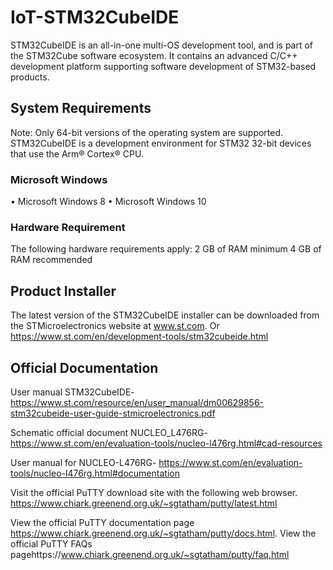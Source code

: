 # IoT-STM32CubeIDE
STM32CubeIDE is an all-in-one multi-OS development tool, and is part of the STM32Cube software ecosystem. It contains an
advanced C/C++ development platform supporting software development of STM32-based products.

## System Requirements
Note: Only 64-bit versions of the operating system are supported.
STM32CubeIDE is a development environment for STM32 32-bit devices that use the Arm® Cortex® CPU.

### Microsoft Windows
•	Microsoft Windows 8
•	Microsoft Windows 10

### Hardware Requirement
The following hardware requirements apply: 
2 GB of RAM minimum
4 GB of RAM recommended 

## Product Installer
The latest version of the STM32CubeIDE installer can be downloaded from the STMicroelectronics website at www.st.com.
Or https://www.st.com/en/development-tools/stm32cubeide.html

## Official Documentation
User manual STM32CubeIDE- https://www.st.com/resource/en/user_manual/dm00629856-stm32cubeide-user-guide-stmicroelectronics.pdf

Schematic official document NUCLEO_L476RG- https://www.st.com/en/evaluation-tools/nucleo-l476rg.html#cad-resources

User manual for NUCLEO-L476RG- https://www.st.com/en/evaluation-tools/nucleo-l476rg.html#documentation

Visit the official PuTTY download site with the following web browser.
https://www.chiark.greenend.org.uk/~sgtatham/putty/latest.html

View the official PuTTY documentation page https://www.chiark.greenend.org.uk/~sgtatham/putty/docs.html.
View the official PuTTY FAQs pagehttps://www.chiark.greenend.org.uk/~sgtatham/putty/faq.html
